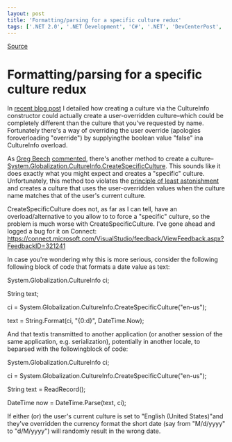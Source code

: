 ```yaml
---
layout: post
title: 'Formatting/parsing for a specific culture redux'
tags: ['.NET 2.0', '.NET Development', 'C#', '.NET', 'DevCenterPost', 'Framework Bug', 'msmvps']
---
```

[Source](http://blogs.msmvps.com/peterritchie/2008/01/22/formatting-parsing-for-a-specific-culture-redux/ "Permalink to Formatting/parsing for a specific culture redux")

# Formatting/parsing for a specific culture redux

In [recent blog post][1] I detailed how creating a culture via the CultureInfo constructor could actually create a user-overridden culture–which could be completely different than the culture that you've requested by name. Fortunately there's a way of overriding the user override (apologies foroverloading "override") by supplyingthe boolean value "false" ina CultureInfo overload.

As [Greg Beech][2] [commented][3], there's another method to create a culture–[System.Globalization.CultureInfo.CreateSpecificCulture][4]. This sounds like it does exactly what you might expect and creates a "specific" culture. Unfortunately, this method too violates the [principle of least astonishment][5] and creates a culture that uses the user-overridden values when the culture name matches that of the user's current culture.

CreateSpecificCulture does not, as far as I can tell, have an overload/alternative to you allow to to force a "specific" culture, so the problem is much worse with CreateSpecificCulture. I've gone ahead and logged a bug for it on Connect: <https://connect.microsoft.com/VisualStudio/feedback/ViewFeedback.aspx?FeedbackID=321241>

In case you're wondering why this is more serious, consider the following following block of code that formats a date value as text:

  

  

 System.Globalization.CultureInfo ci;

 String text;

 ci = System.Globalization.CultureInfo.CreateSpecificCulture("en-us");

 text = String.Format(ci, "{0:d}", DateTime.Now);

And that textis transmitted to another application (or another session of the same application, e.g. serialization), potentially in another locale, to beparsed with the followingblock of code:

  

 System.Globalization.CultureInfo ci;

 ci = System.Globalization.CultureInfo.CreateSpecificCulture("en-us");

 String text = ReadRecord();

  

 DateTime now = DateTime.Parse(text, ci);

If either (or) the user's current culture is set to "English (United States)"and they've overridden the currency format the short date (say from "M/d/yyyy" to "d/M/yyyy") will randomly result in the wrong date.



[1]: http://msmvps.com/blogs/peterritchie/archive/2007/12/27/formatting-parsing-for-a-specific-culture.aspx
[2]: http://gregbeech.com/blogs/tech/
[3]: http://msmvps.com/blogs/peterritchie/archive/2007/12/27/formatting-parsing-for-a-specific-culture.aspx#1442156
[4]: http://msdn2.microsoft.com/en-us/library/system.globalization.cultureinfo.createspecificculture(VS.80).aspx
[5]: http://en.wikipedia.org/wiki/Principle_of_least_astonishment


